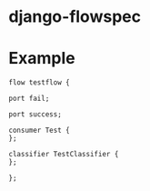 django-flowspec
===============

 Example
 =======

	flow testflow {

	port fail;
	
	port success;

	consumer Test {
	};

	classifier TestClassifier {
	};

	};
